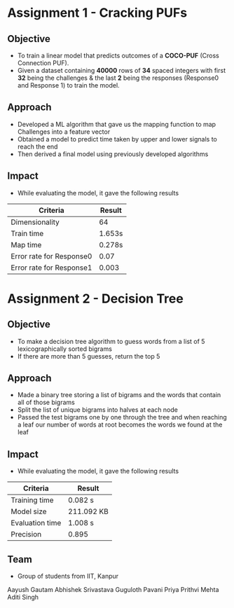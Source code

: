 # Assignment 1 - Cracking PUFs
## Objective
* To train a linear model that predicts outcomes of a **COCO-PUF** (Cross Connection PUF).
* Given a dataset containing **40000** rows of **34** spaced integers with first **32** being the challenges & the last **2** being the responses (Response0 and Response 1) to train the model.

## Approach
* Developed a ML algorithm that gave us the mapping function to map Challenges into a feature vector
* Obtained a model to predict time taken by upper and lower signals to reach the end
* Then derived a final model using previously developed algorithms

## Impact
* While evaluating the model, it gave the following results


Criteria | Result
--- | ---
Dimensionality | 64
Train time | 1.653s
Map time | 0.278s
Error rate for Response0 | 0.07
Error rate for Response1 | 0.003

# Assignment 2 - Decision Tree
## Objective
* To make a decision tree algorithm to guess words from a list of 5 lexicographically sorted bigrams
* If there are more than 5 guesses, return the top 5

## Approach
* Made a binary tree storing a list of bigrams and the words that contain all of those bigrams
* Split the list of unique bigrams into halves at each node
* Passed the test bigrams one by one through the tree and when reaching a leaf our number of words at root becomes the words we found at the leaf
  
## Impact
* While evaluating the model, it gave the following results
  
Criteria | Result
--- | ---
Training time | 0.082 s
Model size | 211.092 KB
Evaluation time | 1.008 s
Precision | 0.895

## Team
* Group of students from IIT, Kanpur

Aayush Gautam
Abhishek Srivastava
Guguloth Pavani Priya
Prithvi Mehta
Aditi Singh
